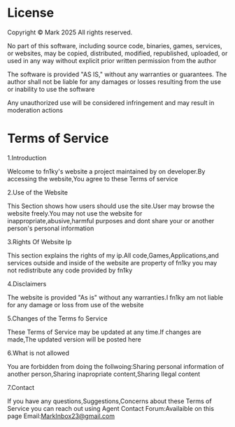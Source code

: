 # License
Copyright © Mark 2025 All rights reserved.

No part of this software, including source code, binaries, games, services, or websites, may be copied, distributed, modified, republished, uploaded, or used in any way without explicit prior written permission from the author

The software is provided "AS IS," without any warranties or guarantees. The author shall not be liable for any damages or losses resulting from the use or inability to use the software

Any unauthorized use will be considered infringement and may result in moderation actions

# Terms of Service
1.Introduction

Welcome to fn1ky's website a project maintained by on developer.By accessing the website,You agree to these Terms of service

2.Use of the Website

This Section shows how users should use the site.User may browse the website freely.You may not use the website for inappropriate,abusive,harmful purposes and dont share your or another person's personal information

3.Rights Of Website Ip

This section explains the rights of my ip.All code,Games,Applications,and services outside and inside of the website are property of fn1ky you may not redistribute any code provided by fn1ky

4.Disclaimers

The website is provided "As is" without any warranties.I fn1ky am not liable for any damage or loss from use of the website

5.Changes of the Terms fo Service

These Terms of Service may be updated at any time.If changes are made,The updated version will be posted here

6.What is not allowed

You are forbidden from doing the follwoing:Sharing personal information of another person,Sharing inapropriate content,Sharing Ilegal content

7.Contact

If you have any questions,Suggestions,Concerns about these Terms of Service you can reach out using Agent Contact Forum:Availaible on this page Email:MarkInbox23@gmail.com